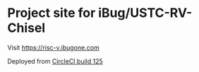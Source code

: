 # Project site for iBug/USTC-RV-Chisel

Visit <https://risc-v.ibugone.com>

Deployed from [CircleCI build 125](https://circleci.com/gh/iBug/USTC-RV-Chisel/125)
